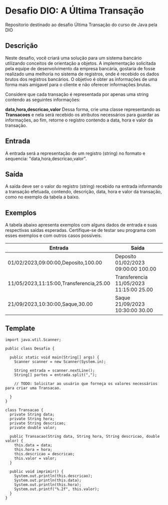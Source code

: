# Desafio DIO: A Última Transação
Repositorio destinado ao desafio Última Transação do curso de Java pela DIO

## Descrição
Neste desafio, você criará uma solução para um sistema bancário utilizando conceitos de orientação a objetos. A implementação solicitada pela equipe de desenvolvimento da empresa bancária, gostaria de fosse realizado uma melhoria no sistema de registros, onde é recebido os dados brutos dos registros bancários. O objetivo é obter as informações de uma forma mais amigavel para o cliente e não oferecer informações brutas.

Considere que cada transação é representada por apenas uma string contendo as seguintes informações:

**data,hora,descricao,valor**
Dessa forma, crie uma classe representando as **Transacoes** e nela será recebido os atributos necessários para guardar as informações, ao fim, retorne o registro contendo a data, hora e valor da transação.

## Entrada
A entrada será a representação de um registro (string) no formato e sequencia: "data,hora,descricao,valor".

## Saída
A saída deve ser o valor do registro (string) recebido na entrada informando a transação efetuada, contendo, descrição, data, hora e valor da transação, como no exemplo da tabela a baixo.

## Exemplos
A tabela abaixo apresenta exemplos com alguns dados de entrada e suas respectivas saídas esperadas. Certifique-se de testar seu programa com esses exemplos e com outros casos possíveis.

|Entrada	|Saída|
|---|---|
|01/02/2023,09:00:00,Deposito,100.00|Deposito 01/02/2023 09:00:00 100.00|
|11/05/2023,11:15:00,Transferencia,25.00|Transferencia 11/05/2023 11:15:00 25.00|
|21/09/2023,10:30:00,Saque,30.00|Saque 21/09/2023 10:30:00 30.00|

## Template
```
import java.util.Scanner;

public class Desafio {
    
  public static void main(String[] args) {
    Scanner scanner = new Scanner(System.in);

    String entrada = scanner.nextLine();
    String[] partes = entrada.split(",");

    // TODO: Solicitar ao usuário que forneça os valores necessários para criar uma Transacao.

  }
}

class Transacao {
  private String data;
  private String hora;
  private String descricao;
  private double valor;

  public Transacao(String data, String hora, String descricao, double valor) {
    this.data = data;
    this.hora = hora;
    this.descricao = descricao;
    this.valor = valor;
  }
  
  public void imprimir() {
    System.out.println(this.descricao);
    System.out.println(this.data);
    System.out.println(this.hora);
    System.out.printf("%.2f", this.valor);
  }
}
```
